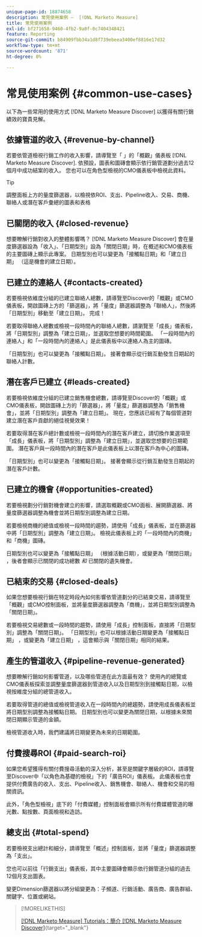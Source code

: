 ```yaml
---
unique-page-id: 18874658
description: 常見使用案例 —  [!DNL Marketo Measure]
title: 常見使用案例
exl-id: bf271658-9460-4fb2-9a0f-0c7404348421
feature: Reporting
source-git-commit: b84909fbb34a1d8f739ebeea3400ef8816e17d32
workflow-type: tm+mt
source-wordcount: '871'
ht-degree: 0%

---
```


# 常見使用案例 {#common-use-cases}

以下為一些常用的使用方式 [!DNL Marketo Measure Discover] 以獲得有關行銷績效的寶貴見解。

## 依據管道的收入 {#revenue-by-channel}

若要依管道檢視行銷工作的收入影響，請導覽至「 」的「概觀」儀表板 [!DNL Marketo Measure Discover]. 依預設，圖表和圖磚會顯示依行銷管道劃分過去12個月中成功結案的收入。 您也可以在角色型檢視的CMO儀表板中檢視此資料。

>[!TIP]
>
>調整面板上方的量度篩選器，以檢視依ROI、支出、Pipeline收入、交易、商機、聯絡人或潛在客戶彙總的圖表和表格

## 已關閉的收入 {#closed-revenue}

想要瞭解行銷對收入的整體影響嗎？ [!DNL Marketo Measure Discover] 會在量度篩選器設為「收入」、「日期型別」設為「關閉日期」時，在概述和CMO儀表板的主要圖磚上顯示此專案。 日期型別也可以變更為「接觸點日期」和「建立日期」 （這是機會的建立日期）。

## 已建立的連絡人 {#contacts-created}

若要檢視依維度分組的已建立聯絡人總數，請導覽至Discover的「概觀」或CMO儀表板，開啟圖磚上方的「篩選器」，將「量度」篩選器調整為「聯絡人」，然後將「日期型別」移動至「建立日期」。 完成！

若要取得聯絡人總數或檢視一段時間內的聯絡人總數，請瀏覽至「成長」儀表板，將「日期型別」調整為「建立日期」，並選取您想要的時間範圍。 「一段時間內的連絡人」和「一段時間內的連絡人」是此儀表板中以連絡人為主的圖磚。

「日期型別」也可以變更為「接觸點日期」。 接著會顯示從行銷互動發生日期起的聯絡人計數。

## 潛在客戶已建立 {#leads-created}

若要檢視依維度分組的已建立銷售機會總數，請導覽至Discover的「概觀」或CMO儀表板，開啟圖磚上方的「篩選器」，將「量度」篩選器調整為「銷售機會」，並將「日期型別」調整為「建立日期」。 現在，您應該已經有了每個管道對建立潛在客戶貢獻的絕佳視覺效果！

若要取得潛在客戶總計數或檢視一段時間內的潛在客戶建立，請切換作業選項至「成長」儀表板，將「日期型別」調整為「建立日期」，並選取您想要的日期範圍。 潛在客戶與一段時間內的潛在客戶是此儀表板上以潛在客戶為中心的圖磚。

「日期型別」也可以變更為「接觸點日期」。 接著會顯示從行銷互動發生日期起的潛在客戶計數。

## 已建立的機會 {#opportunities-created}

若要檢視劃分行銷對機會建立的影響，請選取概觀或CMO面板、展開篩選器、將量度篩選器調整為機會並將日期型別調整為建立日期。

若要檢視商機的總值或檢視一段時間的趨勢，請使用「成長」儀表板，並在篩選器中將「日期型別」調整為「建立日期」。 檢視此儀表板上的「一段時間內的商機」和「商機」圖磚。

日期型別也可以變更為「接觸點日期」 （根據活動日期），或變更為「關閉日期」 ，後者會顯示已關閉的成功總數 _和_ 已關閉的遺失機會。

## 已結束的交易 {#closed-deals}

如果您想要檢視行銷在特定時段內如何影響依管道劃分的已結束交易，請導覽至「概觀」或CMO控制面板，並將量度篩選器調整為「商機」，並將日期型別調整為「關閉日期」。

若要檢視交易總數或一段時間的趨勢，請使用「成長」控制面板，直接將「日期型別」調整為「關閉日期」。 「日期型別」也可以根據活動日期變更為「接觸點日期」 ，或變更為「建立日期」 ，這會顯示與「關閉日期」相同的結果。

## 產生的管道收入 {#pipeline-revenue-generated}

想要瞭解行銷如何影響管道，以及哪些管道在此方面最有效？ 使用內的總覽或CMO儀表板探索並調整量度篩選器到管道收入以及日期型別到接觸點日期，以檢視按維度分組的總管道收入。

若要取得管道的總值或檢視管道收入在一段時間內的總趨勢，請使用成長儀表板並將日期型別調整為接觸點日期。 日期型別也可以變更為關閉日期，以根據未來關閉日期顯示管道的金額。

檢視管道收入時，我們建議將日期變更為未來的日期範圍。

## 付費搜尋ROI {#paid-search-roi}

如果您希望獲得有關付費搜尋活動的深入分析，甚至是關鍵字層級的ROI，請導覽至Discover中「以角色為基礎的檢視」下的「廣告ROI」儀表板。 此儀表板也會提供付費廣告的收入、支出、Pipeline收入、銷售機會、聯絡人、機會和交易的相關資訊。

此外，「角色型檢視」底下的「付費媒體」控制面板會顯示所有付費媒體管道的曝光數、點按數、頁面檢視和造訪。

## 總支出 {#total-spend}

若要檢視支出總計和細分，請導覽至「概述」控制面板，並將「量度」篩選器調整為「支出」。

您也可以前往「行銷支出」儀表板，其中主要圖磚會顯示依行銷管道分組的過去12個月支出圖表。

變更Dimension篩選器以將分組變更為：子頻道、行銷活動、廣告商、廣告群組、關鍵字、位置或網站。

>[!MORELIKETHIS]
>
>[[!DNL Marketo Measure] Tutorials：簡介 [!DNL Marketo Measure Discover]](https://experienceleague.adobe.com/en/docs/marketo-measure-learn/tutorials/marketo-measure-discover/introduction-to-marketo-measure-discover){target="_blank"}
